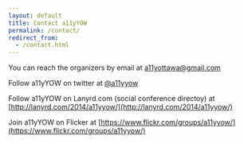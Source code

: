 ```yaml
---
layout: default
title: Contact a11yYOW
permalink: /contact/
redirect_from:
  - /contact.html
---
```


You can reach the organizers by email at [a11yottawa@gmail.com](mailto:a11yottawa@gmail.com)

Follow a11yYOW on twitter at [@a11yyow](https://twitter.com/a11yYOW)

Follow a11yYOW on Lanyrd.com (social conference directoy) at [http://lanyrd.com/2014/a11yyow/](http://lanyrd.com/2014/a11yyow/)

Join a11yYOW on Flicker at [https://www.flickr.com/groups/a11yyow/](https://www.flickr.com/groups/a11yyow/)